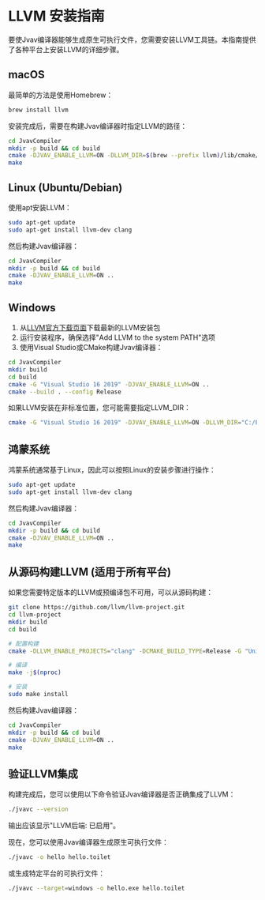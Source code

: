 # LLVM 安装指南

要使Jvav编译器能够生成原生可执行文件，您需要安装LLVM工具链。本指南提供了各种平台上安装LLVM的详细步骤。

## macOS

最简单的方法是使用Homebrew：

```bash
brew install llvm
```

安装完成后，需要在构建Jvav编译器时指定LLVM的路径：

```bash
cd JvavCompiler
mkdir -p build && cd build
cmake -DJVAV_ENABLE_LLVM=ON -DLLVM_DIR=$(brew --prefix llvm)/lib/cmake/llvm ..
make
```

## Linux (Ubuntu/Debian)

使用apt安装LLVM：

```bash
sudo apt-get update
sudo apt-get install llvm-dev clang
```

然后构建Jvav编译器：

```bash
cd JvavCompiler
mkdir -p build && cd build
cmake -DJVAV_ENABLE_LLVM=ON ..
make
```

## Windows

1. 从[LLVM官方下载页面](https://releases.llvm.org/download.html)下载最新的LLVM安装包
2. 运行安装程序，确保选择"Add LLVM to the system PATH"选项
3. 使用Visual Studio或CMake构建Jvav编译器：

```bash
cd JvavCompiler
mkdir build
cd build
cmake -G "Visual Studio 16 2019" -DJVAV_ENABLE_LLVM=ON ..
cmake --build . --config Release
```

如果LLVM安装在非标准位置，您可能需要指定LLVM_DIR：

```bash
cmake -G "Visual Studio 16 2019" -DJVAV_ENABLE_LLVM=ON -DLLVM_DIR="C:/Program Files/LLVM/lib/cmake/llvm" ..
```

## 鸿蒙系统

鸿蒙系统通常基于Linux，因此可以按照Linux的安装步骤进行操作：

```bash
sudo apt-get update
sudo apt-get install llvm-dev clang
```

然后构建Jvav编译器：

```bash
cd JvavCompiler
mkdir -p build && cd build
cmake -DJVAV_ENABLE_LLVM=ON ..
make
```

## 从源码构建LLVM (适用于所有平台)

如果您需要特定版本的LLVM或预编译包不可用，可以从源码构建：

```bash
git clone https://github.com/llvm/llvm-project.git
cd llvm-project
mkdir build
cd build

# 配置构建
cmake -DLLVM_ENABLE_PROJECTS="clang" -DCMAKE_BUILD_TYPE=Release -G "Unix Makefiles" ../llvm

# 编译
make -j$(nproc)

# 安装
sudo make install
```

然后构建Jvav编译器：

```bash
cd JvavCompiler
mkdir -p build && cd build
cmake -DJVAV_ENABLE_LLVM=ON ..
make
```

## 验证LLVM集成

构建完成后，您可以使用以下命令验证Jvav编译器是否正确集成了LLVM：

```bash
./jvavc --version
```

输出应该显示"LLVM后端: 已启用"。

现在，您可以使用Jvav编译器生成原生可执行文件：

```bash
./jvavc -o hello hello.toilet
```

或生成特定平台的可执行文件：

```bash
./jvavc --target=windows -o hello.exe hello.toilet
``` 